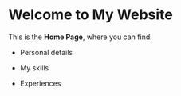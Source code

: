 # Welcome to My Website































This is the **Home Page**, where you can find:















- Personal details















- My skills















- Experiences











































